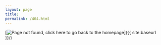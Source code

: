 ```yaml
---
layout: page
title:
permalink: /404.html
---
```


[<img src="{{ site.baseurl }}/assets/404.jpg" alt="Page not found, click here to go back to the homepage" />]({{ site.baseurl }}/)
